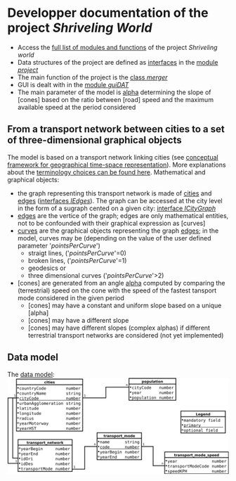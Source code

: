 # Developper documentation of the project _Shriveling World_
* Access the [full list of modules and functions](doc) of the project _Shriveling world_
* Data structures of the project are defined as [interfaces](https://www.typescriptlang.org/docs/handbook/interfaces.html) in the [module _project_](/modules/_definitions_project_.html)
* The main function of the project is the [class _merger_](/classes/_bigboard_merger_.merger.html)
* GUI is dealt with in the [module _guiDAT_](/modules/_bigboard_guidat_.html)
* The main parameter of the model is [alpha](/interfaces/_definitions_project_.icomplexalphaitem.html#conealpha) determining the slope of [cones] based on the ratio between [road] speed and the maximum available speed at the period considered

## From a transport network between cities to a set of three-dimensional graphical objects
The model is based on a transport network linking cities (see [conceptual framework for geographical time-space representation](https://timespace.hypotheses.org/184)). More explanations about the [terminology choices can be found here](https://timespace.hypotheses.org/177).
Mathematical and graphical objects:
* the graph representing this transport network is made of [cities](/interfaces/_definitions_project_.icity.html) and [edges](/interfaces/_definitions_project_.iedge.html) ([interfaces _IEdges_](/interfaces/_definitions_project_.iedge.html)). The graph can be accessed at the city level in the form of a sugraph cented on a given city: [interface _ICityGraph_](/interfaces/_definitions_project_.icitygraph.html)
* [edges](/interfaces/_definitions_project_.iedge.html) are the vertice of the graph; edges are only mathematical entities, not to be confounded with their graphical expression as [curves]
* [curves](/interfaces/_definitions_project_.ilookupcurvesfromcity.html) are the graphical objects representing the graph [edges](/interfaces/_definitions_project_.iedge.html); in the model, curves may be (depending on the value of the user defined parameter '_pointsPerCurve_')
  * straigt lines, ('_pointsPerCurve_'=0)
  * broken lines, ('_pointsPerCurve_'=1)
  * geodesics or
  * three dimensional curves ('_pointsPerCurve_'>2)
* [cones] are generated from an angle [alpha](/interfaces/_definitions_project_.icomplexalphaitem.html#conealpha) computed by comparing the (terrestrial) speed on the cone with the speed of the fastest tansport mode considered in the given period
  * [cones] may have a constant and uniform slope based on a unique [alpha]
  * [cones] may have a different slope
  * [cones] may have different slopes (complex alphas) if different terrestrial transport networks are considered (not yet  implemented)

## Data model
The [data model](https://timespace.hypotheses.org/91):
![data model](assets/modeles8.svg)